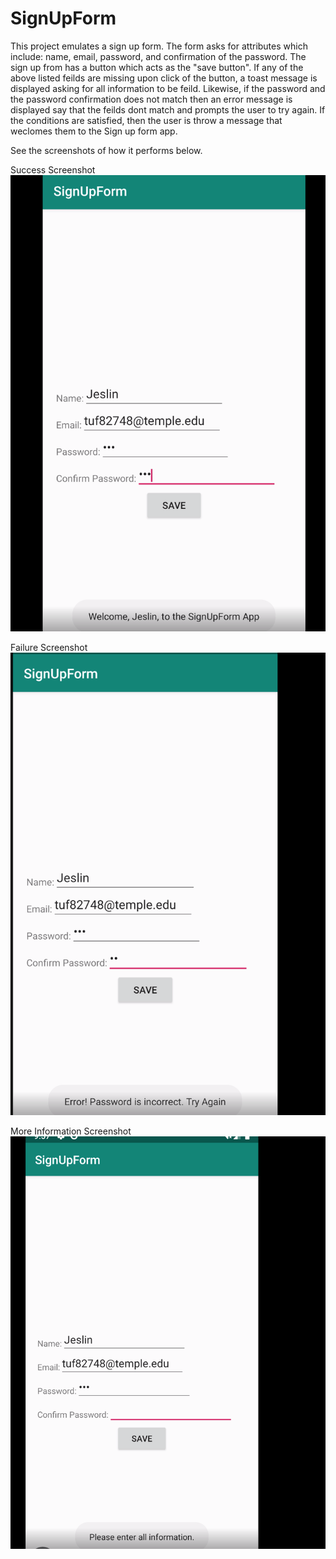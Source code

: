 # SignUpForm 
This project emulates a sign up form. The form asks for attributes which include: name, email, password, and confirmation 
of the password. The sign up from has a button which acts as the "save button". If any of the above listed feilds are missing upon click of the button, a toast message is displayed asking for all information to be feild. Likewise, if the password and the password confirmation does not match then an error message is displayed say that the feilds dont match and prompts the user to try again. If the conditions are satisfied, then the user is throw a message that weclomes them to the Sign up form app.

See the screenshots of how it performs below.

Success Screenshot
![Success Screenshot](https://github.com/Jeslin-Samuel/SignUpForm/blob/master/Sucess%20Screenshot.png)

Failure Screenshot
![Failure Screenshot](https://github.com/Jeslin-Samuel/SignUpForm/blob/master/Failure%20Screenshot.png)

More Information Screenshot
![More Info Screenshot](https://github.com/Jeslin-Samuel/SignUpForm/blob/master/More%20Info%20Screenshot.png)
